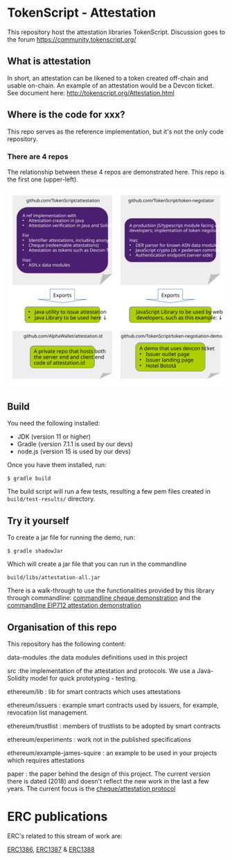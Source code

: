 # TokenScript - Attestation

This repository host the attestation libraries TokenScript. Discussion goes to the forum https://community.tokenscript.org/

## What is attestation

In short, an attestation can be likened to a token created off-chain and
usable on-chain. An example of an attestation would be a Devcon ticket.
See document here: http://tokenscript.org/Attestation.html

## Where is the code for xxx?

This repo serves as the reference implementation, but it's not the only code repository.

### There are 4 repos

The relationship between these 4 repos are demonstrated here. This repo is the first one (upper-left).

![various repos for components](docs/code-layout.svg)

## Build

You need the following installed:

- JDK (version 11 or higher)
- Gradle (version 7.1.1 is used by our devs)
- node.js (version 15 is used by our devs)

Once you have them installed, run:

    $ gradle build

The build script will run a few tests, resulting a few pem files created in `build/test-results/` directory.

## Try it yourself

To create a jar file for running the demo, run:

    $ gradle shadowJar

Which will create a jar file that you can run in the commandline

    build/libs/attestation-all.jar

There is a walk-through to use the functionalities provided by this library through commandline: [commandline cheque demonstration](cli-attestation-demo.md) and the  [commandline EIP712 attestation demonstration](cli-cheque-demo.md)

## Organisation of this repo

This repository has the following content:

data-modules
:the data modules definitions used in this project

src
:the implementation of the attestation and protocols. We use a Java-Solidity model for quick prototyping - testing.

ethereum/lib
: lib for smart contracts which uses attestations

ethereum/issuers
: example smart contracts used by issuers, for example, revocation list management.

ethereum/trustlist
: members of trustlists to be adopted by smart contracts

ethereum/experiments
: work not in the published specifications

ethereum/example-james-squire
: an example to be used in your projects which requires attestations

paper
: the paper behind the design of this project. The current version there is dated (2018) and doesn't reflect the new work in the last a few years. The current focus is the [cheque/attestation protocol](http://tokenscript.org/Cheque/send_token_by_identifier.html)


# ERC publications

ERC's related to this stream of work are:

[ERC1386](https://github.com/ethereum/EIPs/issues/1386), [ERC1387](https://github.com/ethereum/EIPs/issues/1387) & [ERC1388](https://github.com/ethereum/EIPs/issues/1388)

